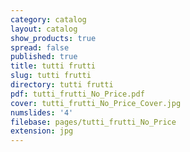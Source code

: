 ```yaml
---
category: catalog
layout: catalog
show_products: true
spread: false
published: true
title: tutti frutti
slug: tutti frutti
directory: tutti frutti
pdf: tutti_frutti_No_Price.pdf
cover: tutti_frutti_No_Price_Cover.jpg
numslides: '4'
filebase: pages/tutti_frutti_No_Price
extension: jpg
---
```

